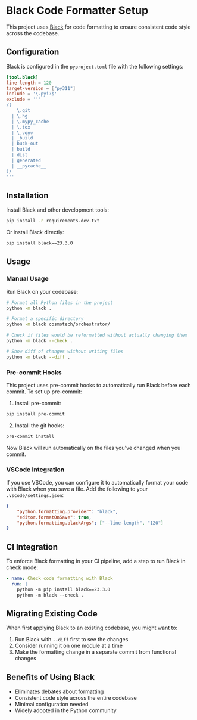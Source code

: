 # Black Code Formatter Setup

This project uses [Black](https://github.com/psf/black) for code formatting to ensure consistent code style across the codebase.

## Configuration

Black is configured in the `pyproject.toml` file with the following settings:

```toml
[tool.black]
line-length = 120
target-version = ["py311"]
include = '\.pyi?$'
exclude = '''
/(
    \.git
  | \.hg
  | \.mypy_cache
  | \.tox
  | \.venv
  | _build
  | buck-out
  | build
  | dist
  | generated
  | __pycache__
)/
'''
```

## Installation

Install Black and other development tools:

```bash
pip install -r requirements.dev.txt
```

Or install Black directly:

```bash
pip install black==23.3.0
```

## Usage

### Manual Usage

Run Black on your codebase:

```bash
# Format all Python files in the project
python -m black .

# Format a specific directory
python -m black cosmotech/orchestrator/

# Check if files would be reformatted without actually changing them
python -m black --check .

# Show diff of changes without writing files
python -m black --diff .
```

### Pre-commit Hooks

This project uses pre-commit hooks to automatically run Black before each commit. To set up pre-commit:

1. Install pre-commit:

```bash
pip install pre-commit
```

2. Install the git hooks:

```bash
pre-commit install
```

Now Black will run automatically on the files you've changed when you commit.

### VSCode Integration

If you use VSCode, you can configure it to automatically format your code with Black when you save a file. Add the following to your `.vscode/settings.json`:

```json
{
    "python.formatting.provider": "black",
    "editor.formatOnSave": true,
    "python.formatting.blackArgs": ["--line-length", "120"]
}
```

## CI Integration

To enforce Black formatting in your CI pipeline, add a step to run Black in check mode:

```yaml
- name: Check code formatting with Black
  run: |
    python -m pip install black==23.3.0
    python -m black --check .
```

## Migrating Existing Code

When first applying Black to an existing codebase, you might want to:

1. Run Black with `--diff` first to see the changes
2. Consider running it on one module at a time
3. Make the formatting change in a separate commit from functional changes

## Benefits of Using Black

- Eliminates debates about formatting
- Consistent code style across the entire codebase
- Minimal configuration needed
- Widely adopted in the Python community
